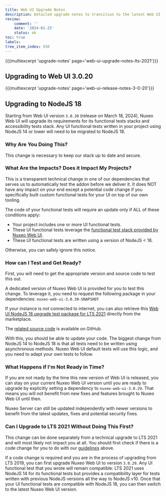 ```yaml
---
title: Web UI Upgrade Notes
description: Detailed upgrade notes to transition to the latest Web UI version.
review:
    comment: ''
    date: '2024-01-25'
    status: ok
toc: true
labels:
tree_item_index: 550
---
```


{{{multiexcerpt 'upgrade-notes' page='web-ui-upgrade-notes-lts-2021'}}}

## Upgrading to Web UI 3.0.20

{{{multiexcerpt 'upgrade-notes' page='web-ui-release-notes-3-0-20'}}}

## Upgrading to NodeJS 18

Starting from Web UI version `3.0.30` (release on March 18, 2024), Nuxeo Web UI will upgrade its requirements for its functional tests stacks and accessibility tests stack. Any UI functional tests written in your project using NodeJS 14 or lower will need to be migrated to NodeJS 18.

### Why Are You Doing This?

This change is necessary to keep our stack up to date and secure.

### What Are the Impacts? Does it Impact My Projects?

This is a transparent technical change in one of our dependencies that serves us to automatically test the addon before we deliver it. It does NOT have any impact on your end except a potential code change if you specifically built custom functional tests for your UI on top of our own tooling.

The code of your functional tests will require an update only if ALL of these conditions apply:
* Your project includes one or more UI functional tests.
* These UI functional tests leverage the [functional test stack provided by Nuxeo Web UI](https://github.com/nuxeo/nuxeo-web-ui/tree/maintenance-3.0.x/ftest).
* These UI functional tests are written using a version of NodeJS < 18.

Otherwise, you can safely ignore this notice.

### How can I Test and Get Ready?

First, you will need to get the appropriate version and source code to test this out.

A dedicated version of Nuxeo Web UI is provided for you to test this change. To leverage it, you need to request the following package in your dependencies:
`nuxeo-web-ui-3.0.30-SNAPSHOT`

If your instance is not connected to internet, you can also retrieve this [Web UI NodeJS 18 upgrade test package for LTS 2021](https://connect.nuxeo.com/nuxeo/site/marketplace/package/nuxeo-web-ui?version=3.0.30-SNAPSHOT) directly from the marketplace.

The [related source code](https://github.com/nuxeo/nuxeo-web-ui/releases/tag/v3.0.30-rc.7) is available on GitHub.

With this, you should be able to update your code. The biggest change from NodeJS 14 to NodeJS 18 is that all tests need to be written using asynchronous methods. Nuxeo Web UI default tests will use this logic, and you need to adapt your own tests to follow.

### What Happens if I'm Not Ready in Time?

If you are not ready by the time this new version of Web UI is released, you can stay on your current Nuxeo Web UI version until you are ready to upgrade by explicitly setting a dependency to `nuxeo-web-ui-3.0.29`. That means you will not benefit from new fixes and features brought to Nuxeo Web UI until then. 

Nuxeo Server can still be updated independently with newer versions to benefit from the latest updates, fixes and potential security fixes.

### Can I Upgrade to LTS 2021 Without Doing This First?

This change can be done separately from a technical upgrade to LTS 2021 and will most likely not impact you at all. You should first check if there is a code change for you to do with our [guidelines](#what-are-the-impacts-does-it-impact-my-projects) above.

If a code change is required and you are in the process of upgrading from LTS 2019, you can first upgrade Nuxeo Web UI to version `3.0.29`. Any UI functional test that you wrote will remain compatible: LTS 2021 uses NodeJS 14 for its functional tests but provides a compatibility layer for tests written with previous NodeJS versions all the way to NodeJS v10. Once that your UI functional tests are compatible with NodeJS 18, you can then switch to the latest Nuxeo Web UI version.
